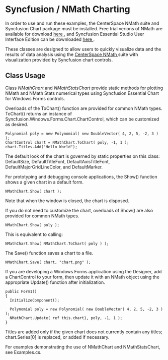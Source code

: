 
Syncfusion / NMath Charting 
===========================

In order to use and run these examples, the CenterSpace NMath suite and Syncfusion Chart package must
be installed.  Free trial verions of NMath are available for download
<a href="http://www.centerspace.net/downloads/trial-versions/"> here
</a>, and Syncfusion Essential Studio User Interface Edition can be downloaded
<a href="http://www.syncfusion.com/products/user-interface-edition"> here </a>.

These classes are designed to allow users to quickly visualize data and the results of 
data analysis using the <a href="http://www.centerspace.net" > CenterSpace NMath </a> 
suite with visualization provided by Syncfusion chart controls.

Class Usage
-----------
Class *NMathChart* and *NMathStatsChart* provide static methods for plotting NMath and NMath Stats
numerical types using Syncfusion Essential Chart for Windows Forms controls.

Overloads of the ToChart() function are provided for common NMath types. ToChart() returns
an instance of Syncfusion.Windows.Forms.Chart.ChartControl, which can be customized as desired.

    Polynomial poly = new Polynomial( new DoubleVector( 4, 2, 5, -2, 3 ) );
    ChartControl chart = NMathChart.ToChart( poly, -1, 1 );
    chart.Titles.Add("Hello World");

The default look of the chart is governed by static properties on this class: DefaultSize,
DefaultTitleFont, DefaultAxisTitleFont, DefaultMajorGridLineColor, and DefaultMarker.

For prototyping and debugging console applications, the Show() function shows a given chart
in a default form.

    NMathChart.Show( chart );

Note that when the window is closed, the chart is disposed.

If you do not need to customize the chart, overloads of Show() are also provided for common
NMath types.

    NMathChart.Show( poly );

This is equivalent to calling:

    NMathChart.Show( NMathChart.ToChart( poly ) );

The Save() function saves a chart to a file. 

    NMathChart.Save( chart, "chart.png" );

If you are developing a Windows Forms application using the Designer, add a ChartControl
to your form, then update it with an NMath object using the appropriate Update() function
after initialization. 

    public Form1()
    {
      InitializeComponent();
  
      Polynomial poly = new Polynomial( new DoubleVector( 4, 2, 5, -2, 3 ) );
      NMathChart.Update( ref this.chart1, poly, -1, 1 );
    }

Titles are added only if the given chart does not currently contain any titles;
chart.Series[0] is replaced, or added if necessary.

For examples demonstrating the use of NMathChart and NMathStatsChart, see Examples.cs.

